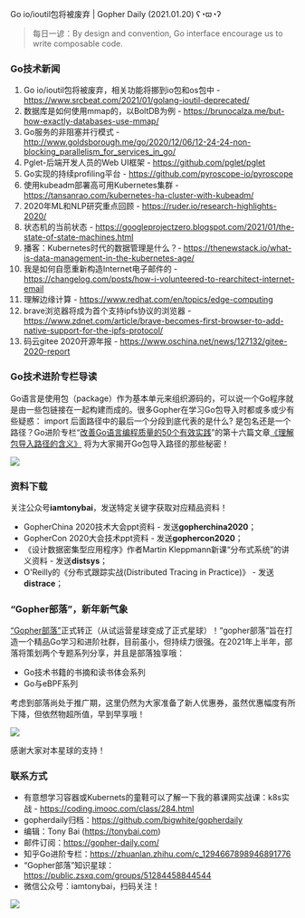 Go io/ioutil包将被废弃 | Gopher Daily (2021.01.20) ʕ◔ϖ◔ʔ

>每日一谚：By design and convention, Go interface encourage us to write composable code.

### Go技术新闻

1. Go io/ioutil包将被废弃，相关功能将挪到io包和os包中 - https://www.srcbeat.com/2021/01/golang-ioutil-deprecated/
2. 数据库是如何使用mmap的，以BoltDB为例 - https://brunocalza.me/but-how-exactly-databases-use-mmap/
3. Go服务的非阻塞并行模式 - http://www.goldsborough.me/go/2020/12/06/12-24-24-non-blocking_parallelism_for_services_in_go/
4. Pglet-后端开发人员的Web UI框架 - https://github.com/pglet/pglet
5. Go实现的持续profiling平台 - https://github.com/pyroscope-io/pyroscope
6. 使用kubeadm部署高可用Kubernetes集群 - https://tansanrao.com/kubernetes-ha-cluster-with-kubeadm/
7. 2020年ML和NLP研究重点回顾 - https://ruder.io/research-highlights-2020/
8. 状态机的当前状态 - https://googleprojectzero.blogspot.com/2021/01/the-state-of-state-machines.html
9. 播客：Kubernetes时代的数据管理是什么？- https://thenewstack.io/what-is-data-management-in-the-kubernetes-age/
10. 我是如何自愿重新构造Internet电子邮件的 - https://changelog.com/posts/how-i-volunteered-to-rearchitect-internet-email
11. 理解边缘计算 - https://www.redhat.com/en/topics/edge-computing
12. brave浏览器将成为首个支持ipfs协议的浏览器 - https://www.zdnet.com/article/brave-becomes-first-browser-to-add-native-support-for-the-ipfs-protocol/
13. 码云gitee 2020开源年报 - https://www.oschina.net/news/127132/gitee-2020-report


### Go技术进阶专栏导读

Go语言是使用包（package）作为基本单元来组织源码的，可以说一个Go程序就是由一些包链接在一起构建而成的。很多Gopher在学习Go包导入时都或多或少有些疑惑： import 后面路径中的最后一个分段到底代表的是什么? 是包名还是一个路径？Go进阶专栏“[改善Go语⾔编程质量的50个有效实践](https://mp.weixin.qq.com/s/RThCEQOdytQxwrMP7XRTRw)”的第十六篇文章[《理解包导入路径的含义》](https://www.imooc.com/read/87/article/2387) 将为大家揭开Go包导入路径的那些秘密！

![](http://image.tonybai.com/img/202011/go-column-pgo-with-qr-and-text.png)

### 资料下载

关注公众号**iamtonybai**，发送特定关键字获取对应精品资料！

* GopherChina 2020技术大会ppt资料 - 发送**gopherchina2020**；
* GopherCon 2020大会技术ppt资料 - 发送**gophercon2020**；
* 《设计数据密集型应用程序》作者Martin Kleppmann新课“分布式系统”的讲义资料 - 发送**distsys**；
* O'Reilly的《分布式跟踪实战(Distributed Tracing in Practice)》 - 发送**distrace**；

### “Gopher部落”，新年新气象

[“Gopher部落”](https://mp.weixin.qq.com/s/jUqAL7hf2GmMun64BJufEA)正式转正（从试运营星球变成了正式星球）！“gopher部落”旨在打造一个精品Go学习和进阶社群，目前虽小，但持续力很强。在2021年上半年，部落将策划两个专题系列分享，并且是部落独享哦：

* Go技术书籍的书摘和读书体会系列
* Go与eBPF系列

考虑到部落尚处于推广期，这里仍然为大家准备了新人优惠券，虽然优惠幅度有所下降，但依然物超所值，早到早享哦！

![](http://image.tonybai.com/img/202011/gopher-tribe-zsxq.png)

感谢大家对本星球的支持！

### 联系方式

* 有意想学习容器或Kubernets的童鞋可以了解一下我的慕课网实战课：k8s实战 - https://coding.imooc.com/class/284.html
* gopherdaily归档：https://github.com/bigwhite/gopherdaily
* 编辑：Tony Bai (https://tonybai.com)
* 邮件订阅：https://gopher-daily.com/
* 知乎Go进阶专栏：https://zhuanlan.zhihu.com/c_1294667898946891776
* “Gopher部落”知识星球：https://public.zsxq.com/groups/51284458844544
* 微信公众号：iamtonybai，扫码关注！

![](http://image.tonybai.com/img/202011/qrcode_for_iamtonybai.jpg)
